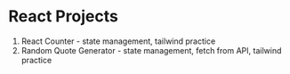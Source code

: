 # React Projects
1. React Counter - state management, tailwind practice
2. Random Quote Generator - state management, fetch from API, tailwind practice